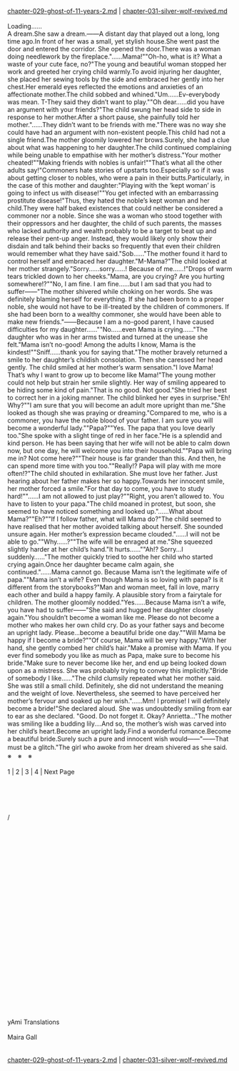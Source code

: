[chapter-029-ghost-of-11-years-2.md](./chapter-029-ghost-of-11-years-2.md) | [chapter-031-silver-wolf-revived.md](./chapter-031-silver-wolf-revived.md) <br/>
<br/>
Loading......<br/>
A dream.She saw a dream.――A distant day that played out a long, long time ago.In front of her was a small, yet stylish house.She went past the door and entered the corridor. She opened the door.There was a woman doing needlework by the fireplace."......Mama!""Oh-ho, what is it? What a waste of your cute face, no?"The young and beautiful woman stopped her work and greeted her crying child warmly.To avoid injuring her daughter, she placed her sewing tools by the side and embraced her gently into her chest.Her emerald eyes reflected the emotions and anxieties of an affectionate mother.The child sobbed and whined."Um…...Ev-everybody was mean. T-They said they didn’t want to play.""Oh dear…...did you have an argument with your friends?"The child swung her head side to side in response to her mother.After a short pause, she painfully told her mother."......They didn’t want to be friends with me."There was no way she could have had an argument with non-existent people.This child had not a single friend.The mother gloomily lowered her brows.Surely, she had a clue about what was happening to her daughter.The child continued complaining while being unable to empathise with her mother’s distress."Your mother cheated!""Making friends with nobles is unfair!""That’s what all the other adults say!"Commoners hate stories of upstarts too.Especially so if it was about getting closer to nobles, who were a pain in their butts.Particularly, in the case of this mother and daughter:"Playing with the ‘kept woman’ is going to infect us with disease!""You get infected with an embarrassing prostitute disease!"Thus, they hated the noble’s kept woman and her child.They were half baked existences that could neither be considered a commoner nor a noble. Since she was a woman who stood together with their oppressors and her daughter, the child of such parents, the masses who lacked authority and wealth probably to be a target to beat up and release their pent-up anger. Instead, they would likely only show their disdain and talk behind their backs so frequently that even their children would remember what they have said."Sob…..."The mother found it hard to control herself and embraced her daughter."M-Mama?"The child looked at her mother strangely."Sorry…...sorry……! Because of me……!"Drops of warm tears trickled down to her cheeks."Mama, are you crying? Are you hurting somewhere!?""No, I am fine. I am fine…...but I am sad that you had to suffer――"The mother shivered while choking on her words. She was definitely blaming herself for everything. If she had been born to a proper noble, she would not have to be ill-treated by the children of commoners. If she had been born to a wealthy commoner, she would have been able to make new friends."――Because I am a no-good parent, I have caused difficulties for my daughter…...""No…...even Mama is crying…..."The daughter who was in her arms twisted and turned at the unease she felt."Mama isn’t no-good! Among the adults I know, Mama is the kindest!""Sniff…...thank you for saying that."The mother bravely returned a smile to her daughter’s childish consolation. Then she caressed her head gently. The child smiled at her mother’s warm sensation."I love Mama! That’s why I want to grow up to become like Mama!"The young mother could not help but strain her smile slightly. Her way of smiling appeared to be hiding some kind of pain."That is no good. Not good."She tried her best to correct her in a joking manner. The child blinked her eyes in surprise."Eh! Why?""I am sure that you will become an adult more upright than me."She looked as though she was praying or dreaming."Compared to me, who is a commoner, you have the noble blood of your father. I am sure you will become a wonderful lady.""Papa?""Yes. The papa that you love dearly too."She spoke with a slight tinge of red in her face."He is a splendid and kind person. He has been saying that her wife will not be able to calm down now, but one day, he will welcome you into their household.""Papa will bring me in? Not come here?""Their house is far grander than this. And then, he can spend more time with you too.""Really!? Papa will play with me more often!?"The child shouted in exhilaration. She must love her father. Just hearing about her father makes her so happy.Towards her innocent smile, her mother forced a smile."For that day to come, you have to study hard!""......I am not allowed to just play?""Right, you aren’t allowed to. You have to listen to your papa."The child moaned in protest, but soon, she seemed to have noticed something and looked up."......What about Mama?""Eh?""If I follow father, what will Mama do?"The child seemed to have realised that her mother avoided talking about herself. She sounded unsure again. Her mother’s expression became clouded."......I will not be able to go.""Why……?""The wife will be enraged at me."She squeezed slightly harder at her child’s hand."It hurts…...""Ah!? Sorry...I suddenly…..."The mother quickly tried to soothe her child who started crying again.Once her daughter became calm again, she continued."......Mama cannot go. Because Mama isn’t the legitimate wife of papa.""Mama isn’t a wife? Even though Mama is so loving with papa? Is it different from the storybooks?"Man and woman meet, fall in love, marry each other and build a happy family. A plausible story from a fairytale for children. The mother gloomily nodded."Yes…...Because Mama isn’t a wife, you have had to suffer――"She said and hugged her daughter closely again."You shouldn’t become a woman like me. Please do not become a mother who makes her own child cry. Do as your father says and become an upright lady. Please...become a beautiful bride one day.""Will Mama be happy if I become a bride?""Of course, Mama will be very happy."With her hand, she gently combed her child’s hair."Make a promise with Mama. If you ever find somebody you like as much as Papa, make sure to become his bride."Make sure to never become like her, and end up being looked down upon as a mistress. She was probably trying to convey this implicitly."Bride of somebody I like…..."The child clumsily repeated what her mother said. She was still a small child. Definitely, she did not understand the meaning and the weight of love. Nevertheless, she seemed to have perceived her mother’s fervour and soaked up her wish."......Mm! I promise! I will definitely become a bride!"She declared aloud. She was undoubtedly smiling from ear to ear as she declared. "Good. Do not forget it. Okay? Anrietta..."The mother was smiling like a budding lily....And so, the mother’s wish was carved into her child’s heart.Become an upright lady.Find a wonderful romance.Become a beautiful bride.Surely such a pure and innocent wish would――"――That must be a glitch."The girl who awoke from her dream shivered as she said.　　※　※　※<br/>
<br/>
1 | 2 | 3 | 4 | Next Page<br/>
<br/>
<br/>
<br/>
<br/>
<br/>
 /<br/>
 <br/>
<br/>
<br/>
<br/>
<br/>
<br/>
<br/>
<br/>
<br/>
<br/>
<br/>
<br/>
<br/>
<br/>
<br/>
<br/>
<br/>
<br/>
<br/>
<br/>
<br/>
<br/>
<br/>
<br/>
<br/>
<br/>
yAmi Translations<br/>
<br/>
Maira Gall<br/>
<br/>
<br/>
[chapter-029-ghost-of-11-years-2.md](./chapter-029-ghost-of-11-years-2.md) | [chapter-031-silver-wolf-revived.md](./chapter-031-silver-wolf-revived.md) <br/>
